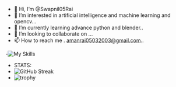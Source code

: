 - 👋 Hi, I’m @Swapnil05Rai
- 👀 I’m interested in artificial intelligence and machine learning and opencv...
- 🌱 I’m currently learning advance python and blender..
- 💞️ I’m looking to collaborate on ...
- 📫 How to reach me . amanrai05032003@gmail.com..

<!---
Swapnil05Rai/Swapnil05Rai is a ✨ special ✨ repository because its `README.md` (this file) appears on your GitHub profile.
You can click the Preview link to take a look at your changes.
--->

 -![My Skills](https://skillicons.dev/icons?i=py,git,github,discord,blender,LINKEDIN)
 - STATS:
 - ![GitHub Streak](https://github-readme-streak-stats.herokuapp.com/?user=kattni)
 - ![trophy](https://github-profile-trophy.vercel.app/?username=kattni)
